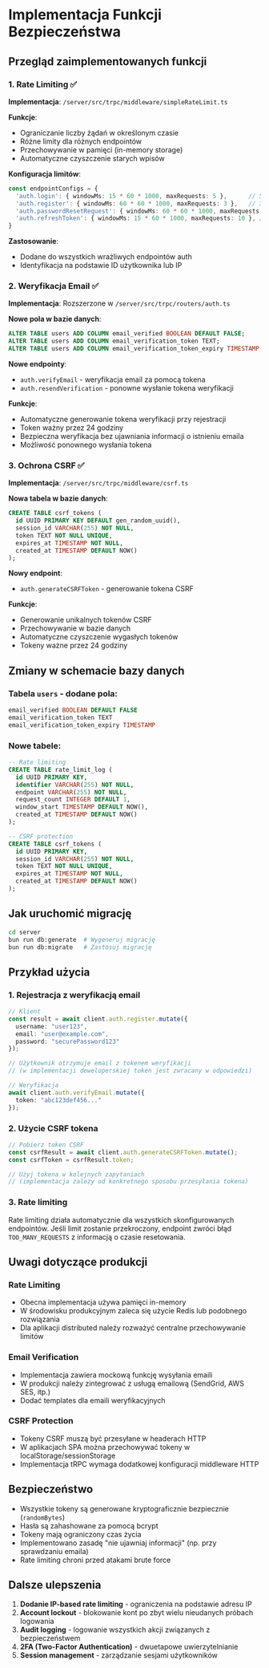 # Implementacja Funkcji Bezpieczeństwa

## Przegląd zaimplementowanych funkcji

### 1. Rate Limiting ✅

**Implementacja**: `/server/src/trpc/middleware/simpleRateLimit.ts`

**Funkcje**:
- Ograniczanie liczby żądań w określonym czasie
- Różne limity dla różnych endpointów
- Przechowywanie w pamięci (in-memory storage)
- Automatyczne czyszczenie starych wpisów

**Konfiguracja limitów**:
```typescript
const endpointConfigs = {
  'auth.login': { windowMs: 15 * 60 * 1000, maxRequests: 5 },      // 5 prób logowania na 15 min
  'auth.register': { windowMs: 60 * 60 * 1000, maxRequests: 3 },   // 3 rejestracje na godzinę
  'auth.passwordResetRequest': { windowMs: 60 * 60 * 1000, maxRequests: 3 }, // 3 reset hasła na godzinę
  'auth.refreshToken': { windowMs: 15 * 60 * 1000, maxRequests: 10 }, // 10 odnowień tokena na 15 min
}
```

**Zastosowanie**:
- Dodane do wszystkich wrażliwych endpointów auth
- Identyfikacja na podstawie ID użytkownika lub IP

### 2. Weryfikacja Email ✅

**Implementacja**: Rozszerzone w `/server/src/trpc/routers/auth.ts`

**Nowe pola w bazie danych**:
```sql
ALTER TABLE users ADD COLUMN email_verified BOOLEAN DEFAULT FALSE;
ALTER TABLE users ADD COLUMN email_verification_token TEXT;
ALTER TABLE users ADD COLUMN email_verification_token_expiry TIMESTAMP;
```

**Nowe endpointy**:
- `auth.verifyEmail` - weryfikacja email za pomocą tokena
- `auth.resendVerification` - ponowne wysłanie tokena weryfikacji

**Funkcje**:
- Automatyczne generowanie tokena weryfikacji przy rejestracji
- Token ważny przez 24 godziny
- Bezpieczna weryfikacja bez ujawniania informacji o istnieniu emaila
- Możliwość ponownego wysłania tokena

### 3. Ochrona CSRF ✅

**Implementacja**: `/server/src/trpc/middleware/csrf.ts`

**Nowa tabela w bazie danych**:
```sql
CREATE TABLE csrf_tokens (
  id UUID PRIMARY KEY DEFAULT gen_random_uuid(),
  session_id VARCHAR(255) NOT NULL,
  token TEXT NOT NULL UNIQUE,
  expires_at TIMESTAMP NOT NULL,
  created_at TIMESTAMP DEFAULT NOW()
);
```

**Nowy endpoint**:
- `auth.generateCSRFToken` - generowanie tokena CSRF

**Funkcje**:
- Generowanie unikalnych tokenów CSRF
- Przechowywanie w bazie danych
- Automatyczne czyszczenie wygasłych tokenów
- Tokeny ważne przez 24 godziny

## Zmiany w schemacie bazy danych

### Tabela `users` - dodane pola:
```sql
email_verified BOOLEAN DEFAULT FALSE
email_verification_token TEXT
email_verification_token_expiry TIMESTAMP
```

### Nowe tabele:
```sql
-- Rate limiting
CREATE TABLE rate_limit_log (
  id UUID PRIMARY KEY,
  identifier VARCHAR(255) NOT NULL,
  endpoint VARCHAR(255) NOT NULL,
  request_count INTEGER DEFAULT 1,
  window_start TIMESTAMP DEFAULT NOW(),
  created_at TIMESTAMP DEFAULT NOW()
);

-- CSRF protection
CREATE TABLE csrf_tokens (
  id UUID PRIMARY KEY,
  session_id VARCHAR(255) NOT NULL,
  token TEXT NOT NULL UNIQUE,
  expires_at TIMESTAMP NOT NULL,
  created_at TIMESTAMP DEFAULT NOW()
);
```

## Jak uruchomić migrację

```bash
cd server
bun run db:generate  # Wygeneruj migrację
bun run db:migrate   # Zastosuj migrację
```

## Przykład użycia

### 1. Rejestracja z weryfikacją email
```typescript
// Klient
const result = await client.auth.register.mutate({
  username: "user123",
  email: "user@example.com",
  password: "securePassword123"
});

// Użytkownik otrzymuje email z tokenem weryfikacji
// (w implementacji deweloperskiej token jest zwracany w odpowiedzi)

// Weryfikacja
await client.auth.verifyEmail.mutate({
  token: "abc123def456..."
});
```

### 2. Użycie CSRF tokena
```typescript
// Pobierz token CSRF
const csrfResult = await client.auth.generateCSRFToken.mutate();
const csrfToken = csrfResult.token;

// Użyj tokena w kolejnych zapytaniach
// (implementacja zależy od konkretnego sposobu przesyłania tokena)
```

### 3. Rate limiting
Rate limiting działa automatycznie dla wszystkich skonfigurowanych endpointów. Jeśli limit zostanie przekroczony, endpoint zwróci błąd `TOO_MANY_REQUESTS` z informacją o czasie resetowania.

## Uwagi dotyczące produkcji

### Rate Limiting
- Obecna implementacja używa pamięci in-memory
- W środowisku produkcyjnym zaleca się użycie Redis lub podobnego rozwiązania
- Dla aplikacji distributed należy rozważyć centralne przechowywanie limitów

### Email Verification
- Implementacja zawiera mockową funkcję wysyłania emaili
- W produkcji należy zintegrować z usługą emailową (SendGrid, AWS SES, itp.)
- Dodać templates dla emaili weryfikacyjnych

### CSRF Protection
- Tokeny CSRF muszą być przesyłane w headerach HTTP
- W aplikacjach SPA można przechowywać tokeny w localStorage/sessionStorage
- Implementacja tRPC wymaga dodatkowej konfiguracji middleware HTTP

## Bezpieczeństwo

- Wszystkie tokeny są generowane kryptograficznie bezpiecznie (`randomBytes`)
- Hasła są zahashowane za pomocą bcrypt
- Tokeny mają ograniczony czas życia
- Implementowano zasadę "nie ujawniaj informacji" (np. przy sprawdzaniu emaila)
- Rate limiting chroni przed atakami brute force

## Dalsze ulepszenia

1. **Dodanie IP-based rate limiting** - ograniczenia na podstawie adresu IP
2. **Account lockout** - blokowanie kont po zbyt wielu nieudanych próbach logowania
3. **Audit logging** - logowanie wszystkich akcji związanych z bezpieczeństwem
4. **2FA (Two-Factor Authentication)** - dwuetapowe uwierzytelnianie
5. **Session management** - zarządzanie sesjami użytkowników